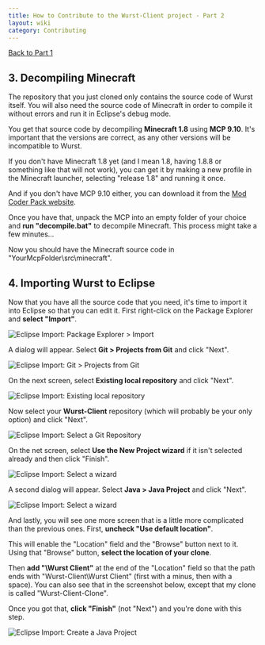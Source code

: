 ```yaml
---
title: How to Contribute to the Wurst-Client project - Part 2
layout: wiki
category: Contributing
---
```

<a href="/wiki/Contributing/part1/" class="btn btn-default">
  <span class="octicon octicon-arrow-left"></span>
  Back to Part 1
</a>

## 3. Decompiling Minecraft
The repository that you just cloned only contains the source code of Wurst itself. You will also need the source code of Minecraft in order to compile it without errors and run it in Eclipse's debug mode.

You get that source code by decompiling **Minecraft 1.8** using **MCP 9.10**. It's important that the versions are correct, as any other versions will be incompatible to Wurst.

If you don't have Minecraft 1.8 yet (and I mean 1.8, having 1.8.8 or something like that will not work), you can get it by making a new profile in the Minecraft launcher, selecting "release 1.8" and running it once.

And if you don't have MCP 9.10 either, you can download it from the [Mod Coder Pack website](http://www.modcoderpack.com/website/content/mcp-910).

Once you have that, unpack the MCP into an empty folder of your choice and **run "decompile.bat"** to decompile Minecraft. This process might take a few minutes...

Now you should have the Minecraft source code in "YourMcpFolder\src\minecraft".

## 4. Importing Wurst to Eclipse
Now that you have all the source code that you need, it's time to import it into Eclipse so that you can edit it. First right-click on the Package Explorer and **select "Import"**.

![Eclipse Import: Package Explorer > Import](https://cloud.githubusercontent.com/assets/10100202/12944321/97390bae-cfe6-11e5-881d-81b0bf5e1f79.jpg)

A dialog will appear. Select **Git > Projects from Git** and click "Next".

![Eclipse Import: Git > Projects from Git](https://cloud.githubusercontent.com/assets/10100202/12946386/54bfeabe-cff4-11e5-9390-36556f8299ae.jpg)

On the next screen, select **Existing local repository** and click "Next".

![Eclipse Import: Existing local repository](https://cloud.githubusercontent.com/assets/10100202/12946735/e607e330-cff6-11e5-97e8-81655e389cfe.jpg)

Now select your **Wurst-Client** repository (which will probably be your only option) and click "Next".

![Eclipse Import: Select a Git Repository](https://cloud.githubusercontent.com/assets/10100202/12946843/a492c7d4-cff7-11e5-830d-9c95ca34a919.jpg)

On the net screen, select **Use the New Project wizard** if it isn't selected already and then click "Finish".

![Eclipse Import: Select a wizard](https://cloud.githubusercontent.com/assets/10100202/12970657/df621a3c-d091-11e5-9e0c-5789ebbd35b5.jpg)

A second dialog will appear. Select **Java > Java Project** and click "Next".

![Eclipse Import: Select a wizard](https://cloud.githubusercontent.com/assets/10100202/12970708/8965fc9c-d092-11e5-9bb2-fae4fca526f5.jpg)

And lastly, you will see one more screen that is a little more complicated than the previous ones. First, **uncheck "Use default location"**.

This will enable the "Location" field and the "Browse" button next to it. Using that "Browse" button, **select the location of your clone**.

Then **add "\Wurst Client"** at the end of the "Location" field so that the path ends with "Wurst-Client\Wurst Client" (first with a minus, then with a space). You can also see that in the screenshot below, except that my clone is called "Wurst-Client-Clone".

Once you got that, **click "Finish"** (not "Next") and you're done with this step.

![Eclipse Import: Create a Java Project](https://cloud.githubusercontent.com/assets/10100202/12976295/442ab650-d0c3-11e5-9603-671a6446fc9f.jpg)
